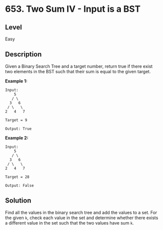 # 653. Two Sum IV - Input is a BST
## Level
Easy

## Description
Given a Binary Search Tree and a target number, return true if there exist two elements in the BST such that their sum is equal to the given target.

**Example 1:**
```
Input: 
    5
   / \
  3   6
 / \   \
2   4   7

Target = 9

Output: True
```

**Example 2:**
```
Input: 
    5
   / \
  3   6
 / \   \
2   4   7

Target = 28

Output: False
```

## Solution
Find all the values in the binary search tree and add the values to a set. For the given `k`, check each value in the set and determine whether there exists a different value in the set such that the two values have sum `k`.
